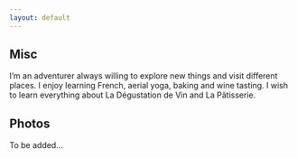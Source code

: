 ```yaml
---
layout: default
---
```


## Misc

I’m an adventurer always willing to explore new things and visit different places. I enjoy learning French, aerial yoga, baking and wine tasting. I wish to learn everything about La Dégustation de Vin and La Pâtisserie.

## Photos

To be added...